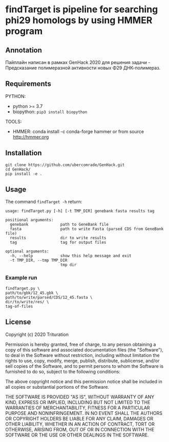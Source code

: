 # findTarget is pipeline for searching phi29 homologs by using HMMER program

## Annotation

Пайплайн написан в рамках GenHack 2020 для решения задачи - Предсказание полимеразной активности новых Φ29 ДНК-полимераз.

## Requirements

PYTHON:
  * python >= 3.7
  * biopython: `pip3 install biopython`

TOOLS:
  * HMMER: conda install -c conda-forge hammer or from source http://hmmer.org


## Installation

```  
git clone https://github.com/ubercomrade/GenHack.git  
cd GenHack/  
pip install -e .  
```

## Usage
The command `findTarget -h` return:

```
usage: findTarget.py [-h] [-t TMP_DIR] genebank fasta results tag

positional arguments:
  genebank              path to GeneBank file
  fasta                 path to write Fasta (parsed CDS from GeneBank file)
  results               dir to write results
  tag                   tag for output files

optional arguments:
  -h, --help            show this help message and exit
  -t TMP_DIR, --tmp TMP_DIR
                        tmp dir
```
### Example run
```
findTarget.py \
path/to/gbk/12_45.gbk \
path/to/write/parsed/CDS/12_45.fasta \
dir/to/write/res/ \
tag-of-files
```

## License

Copyright (c) 2020 Trituration

Permission is hereby granted, free of charge, to any person obtaining a copy
of this software and associated documentation files (the "Software"), to deal
in the Software without restriction, including without limitation the rights
to use, copy, modify, merge, publish, distribute, sublicense, and/or sell
copies of the Software, and to permit persons to whom the Software is
furnished to do so, subject to the following conditions:

The above copyright notice and this permission notice shall be included in all
copies or substantial portions of the Software.

THE SOFTWARE IS PROVIDED "AS IS", WITHOUT WARRANTY OF ANY KIND, EXPRESS OR
IMPLIED, INCLUDING BUT NOT LIMITED TO THE WARRANTIES OF MERCHANTABILITY,
FITNESS FOR A PARTICULAR PURPOSE AND NONINFRINGEMENT. IN NO EVENT SHALL THE
AUTHORS OR COPYRIGHT HOLDERS BE LIABLE FOR ANY CLAIM, DAMAGES OR OTHER
LIABILITY, WHETHER IN AN ACTION OF CONTRACT, TORT OR OTHERWISE, ARISING FROM,
OUT OF OR IN CONNECTION WITH THE SOFTWARE OR THE USE OR OTHER DEALINGS IN THE
SOFTWARE.